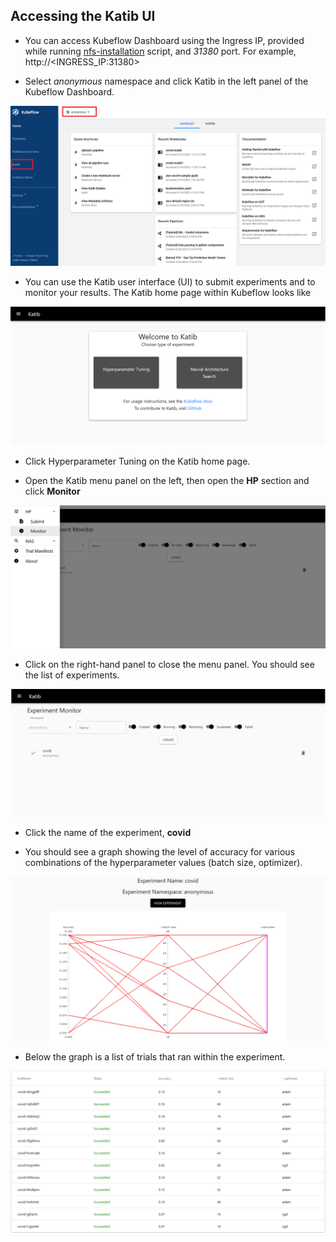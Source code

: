 ## Accessing the Katib UI

* You can access Kubeflow Dashboard using the Ingress IP, provided while running [nfs-installation](./../install#-provide-ucs-cluster-ip) script, and _31380_ port. For example, http://<INGRESS_IP:31380>

* Select _anonymous_ namespace and click Katib in the left panel of the Kubeflow Dashboard.

![COVID katib dashboard](pictures/27_katib_dashboard.PNG)

* You can use the Katib user interface (UI) to submit experiments and to monitor your results. The Katib home page within Kubeflow looks like

![COVID katib homepage](pictures/28_katib_homepage.PNG)

* Click Hyperparameter Tuning on the Katib home page.

* Open the Katib menu panel on the left, then open the **HP** section and click **Monitor**

![COVID katib monitor](pictures/29_katib_monitor.PNG)

* Click on the right-hand panel to close the menu panel. You should see the list of experiments.

![COVID katib list experiments](pictures/30_katib_list_experiments.PNG)

* Click the name of the experiment, **covid**

* You should see a graph showing the level of accuracy for various combinations of the hyperparameter values (batch size, optimizer).

![COVID katib experiment graph](pictures/31_katib_experiment_graph.PNG)

* Below the graph is a list of trials that ran within the experiment.

![COVID katib experiment trials](pictures/32_katib_experiment_trials.PNG)
